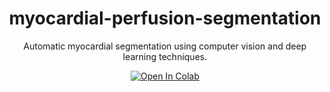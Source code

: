 <div align="center">
  
# myocardial-perfusion-segmentation
Automatic myocardial segmentation using computer vision and deep learning techniques.

<div>
   <a href="https://colab.research.google.com/github/MatiasSepulvedaGodoy/myocardial-perfusion-segmentation/blob/develop/training_on_colab.ipynb\"><img src="https://colab.research.google.com/assets/colab-badge.svg" alt="Open In Colab"></a> 
</div>

